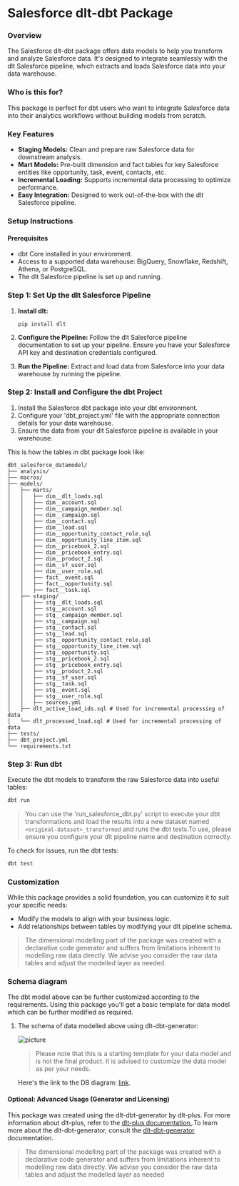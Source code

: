 # Salesforce dlt-dbt Package

### Overview
The Salesforce dlt-dbt package offers data models to help you transform and analyze Salesforce data. It's designed to integrate seamlessly with the dlt Salesforce pipeline, which extracts and loads Salesforce data into your data warehouse.

### Who is this for?
This package is perfect for dbt users who want to integrate Salesforce data into their analytics workflows without building models from scratch.


### Key Features
- **Staging Models:** Clean and prepare raw Salesforce data for downstream analysis.
- **Mart Models:** Pre-built dimension and fact tables for key Salesforce entities like opportunity, task, event, contacts, etc.
- **Incremental Loading:** Supports incremental data processing to optimize performance.
- **Easy Integration:** Designed to work out-of-the-box with the dlt Salesforce pipeline.

### Setup Instructions

#### Prerequisites
- dbt Core installed in your environment.
- Access to a supported data warehouse: BigQuery, Snowflake, Redshift, Athena, or PostgreSQL.
- The dlt Salesforce pipeline is set up and running.

### Step 1: Set Up the dlt Salesforce Pipeline
1. **Install dlt:**
   ``` 
   pip install dlt
   ```
2. **Configure the Pipeline:**
   Follow the dlt Salesforce pipeline documentation to set up your pipeline. Ensure you have your Salesforce API key and destination credentials configured.

3. **Run the Pipeline:**
   Extract and load data from Salesforce into your data warehouse by running the pipeline.

### Step 2: Install and Configure the dbt Project

1. Install the Salesforce dbt package into your dbt environment.
2. Configure your 'dbt_project.yml' file with the appropriate connection details for your data warehouse.
3. Ensure the data from your dlt Salesforce pipeline is available in your warehouse.

This is how the tables in dbt package look like:
```text
dbt_salesforce_datamodel/
├── analysis/
├── macros/
├── models/
│   ├── marts/
│   │   ├── dim__dlt_loads.sql
│   │   ├── dim__account.sql
│   │   ├── dim__campaign_member.sql
│   │   ├── dim__campaign.sql
│   │   ├── dim__contact.sql
│   │   ├── dim__lead.sql
│   │   ├── dim__opportunity_contact_role.sql
│   │   ├── dim__opportunity_line_item.sql
│   │   ├── dim__pricebook_2.sql
│   │   ├── dim__pricebook_entry.sql
│   │   ├── dim__product_2.sql
│   │   ├── dim__sf_user.sql
│   │   ├── dim__user_role.sql
│   │   ├── fact__event.sql
│   │   ├── fact__opportunity.sql
│   │   ├── fact__task.sql
│   ├── staging/
│   │   ├── stg__dlt_loads.sql
│   │   ├── stg__account.sql
│   │   ├── stg__campaign_member.sql
│   │   ├── stg__campaign.sql
│   │   ├── stg__contact.sql
│   │   ├── stg__lead.sql
│   │   ├── stg__opportunity_contact_role.sql
│   │   ├── stg__opportunity_line_item.sql
│   │   ├── stg__opportunity.sql
│   │   ├── stg__pricebook_2.sql
│   │   ├── stg__pricebook_entry.sql
│   │   ├── stg__product_2.sql
│   │   ├── stg__sf_user.sql
│   │   ├── stg__task.sql
│   │   ├── stg__event.sql
│   │   ├── stg__user_role.sql
│   │   ├── sources.yml
│   ├── dlt_active_load_ids.sql # Used for incremental processing of data
│   └── dlt_processed_load.sql # Used for incremental processing of data
├── tests/
├── dbt_project.yml
└── requirements.txt
```

### Step 3: Run dbt
Execute the dbt models to transform the raw Salesforce data into useful tables:

```sh
dbt run
```

>You can use the 'run_salesforce_dbt.py' script to execute your dbt transformations and load the results into a 
>new dataset named `<original-dataset>_transformed` and runs the dbt tests.To use, please ensure you configure 
>your dlt pipeline name and destination correctly.

To check for issues, run the dbt tests:

```sh
dbt test
```

### Customization
While this package provides a solid foundation, you can customize it to suit your specific needs:

- Modify the models to align with your business logic.
- Add relationships between tables by modifying your dlt pipeline schema.

> The dimensional modelling part of the package was created with a declarative code generator and suffers from 
> limitations inherent to modelling raw data directly. We advise you consider the raw data tables and adjust 
> the modelled layer as needed.

### Schema diagram
The dbt model above can be further customized according to the requirements. Using this package you'll get a basic template
for data model which can be further modified as required.

1. The schema of data modelled above using dlt-dbt-generator:
    
   ![picture](https://storage.googleapis.com/dlt-blog-images/Salesforce_raw_schema.png)

   > Please note that this is a starting template for your data model and is not the final product. It is advised to customize the
   > data model as per your needs.

   Here's the link to the DB diagram: [link](https://dbdiagram.io/d/Salesforce_raw_schema-66e50c3a6dde7f414914fcf3).

#### Optional: Advanced Usage (Generator and Licensing)

This package was created using the dlt-dbt-generator by dlt-plus. For more information about dlt-plus, refer to the 
[dlt-plus documentation.](https://dlt-plus.netlify.app/docs/plus/intro/).To learn more about the dlt-dbt-generator, 
consult the [dlt-dbt-generator](https://dlt-plus.netlify.app/docs/plus/dlt_dbt_generator/#5-running-dbt-package-directly) documentation.

> The dimensional modelling part of the package was created with a declarative code generator and suffers from 
> limitations inherent to modelling raw data directly. We advise you consider the raw data tables and adjust 
> the modelled layer as needed

